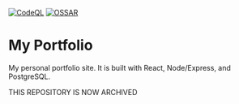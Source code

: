 [![CodeQL](https://github.com/NathanHannon/portfolio/actions/workflows/codeql-analysis.yml/badge.svg)](https://github.com/NathanHannon/portfolio/actions/workflows/codeql-analysis.yml)
[![OSSAR](https://github.com/NathanHannon/portfolio/actions/workflows/ossar-analysis.yml/badge.svg)](https://github.com/NathanHannon/portfolio/actions/workflows/ossar-analysis.yml)

# My Portfolio #

My personal portfolio site. It is built with React, Node/Express, and PostgreSQL.

THIS REPOSITORY IS NOW ARCHIVED
